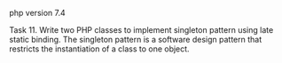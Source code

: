 php version 7.4

Task 11. Write two PHP classes to implement singleton pattern using late static binding.
The singleton pattern is a software design pattern that restricts the instantiation of a class to one object.
